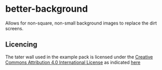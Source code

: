 # better-background
Allows for non-square, non-small background images to replace the dirt screens.

## Licencing
The tater wall used in the example pack is licensed under the [Creative Commons Attribution 4.0 International License](https://github.com/FabricMC/community/blob/main/LICENSE.md) as indicated [here](https://github.com/FabricMC/community/tree/main/media#media)
